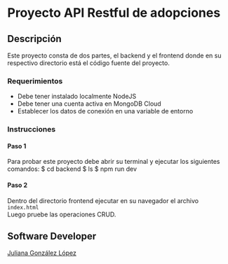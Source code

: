 # Proyecto API Restful de adopciones
## Descripción
Este proyecto consta de dos partes, el backend y el frontend donde en su respectivo 
directorio está el código fuente del proyecto.
### Requerimientos
* Debe tener instalado localmente NodeJS
* Debe tener una cuenta activa en MongoDB Cloud
* Establecer los datos de conexión en una variable de entorno
### Instrucciones
#### Paso 1
Para probar este proyecto debe abrir su terminal y ejecutar los siguientes comandos:
$ cd backend
$ ls
$ npm run dev
#### Paso 2
Dentro del directorio frontend ejecutar en su navegador el archivo ```index.html```  
Luego pruebe las operaciones CRUD.
## Software Developer
[Juliana González López]()
